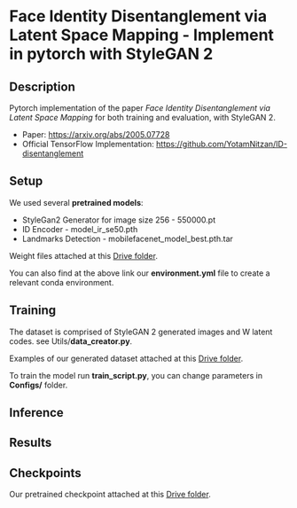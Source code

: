 # Face Identity Disentanglement via Latent Space Mapping - Implement in pytorch with StyleGAN 2

## Description

Pytorch implementation of the paper *Face Identity Disentanglement via Latent Space Mapping* for both training and evaluation, with StyleGAN 2.
- Paper: https://arxiv.org/abs/2005.07728
- Official TensorFlow Implementation: https://github.com/YotamNitzan/ID-disentanglement

## Setup

We used several **pretrained models**: 
- StyleGan2 Generator for image size 256 - 550000.pt
- ID Encoder - model_ir_se50.pth
- Landmarks Detection - mobilefacenet_model_best.pth.tar

Weight files attached at this [Drive folder](https://drive.google.com/drive/folders/18K5YBBJRiCIradtttlLcdtSyLUo3cUI5?usp=sharing).

You can also find at the above link our **environment.yml** file to create a relevant conda environment.

## Training

The dataset is comprised of StyleGAN 2 generated images and W latent codes. see Utils/**data_creator.py**.

Examples of our generated dataset attached at this [Drive folder](https://drive.google.com/drive/folders/1SW7fE9KQV8XXYeluB3MavuAWlObwq65J?usp=sharing).

To train the model run **train_script.py**, you can change parameters in **Configs/** folder.

## Inference



## Results



## Checkpoints
Our pretrained checkpoint attached at this [Drive folder](https://drive.google.com/drive/folders/1Z7BTqSrPi37I4mH6C7RCJNr2v6Zx69pB?usp=sharing).
